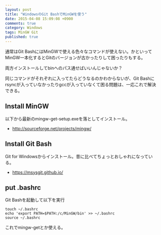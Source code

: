 ```yaml
---
layout: post
title: "WindowsのGit BashでMinGWを使う"
date: 2015-04-08 15:09:08 +0900 
comments: true
category: Windows
tags: MinGW Git
published: true
---
```


通常はGit BashにはMinGWで使える色々なコマンドが使えない。かといってMinGW一本化するとGitのバージョンが古かったりして困ったりもする。

両方インストールしてbinへのパス通せばいいんじゃないか？

同じコマンドがそれぞれに入ってたらどうなるのかわからないが、Git Bashにrsyncが入っていなかったりgccが入っていなくて困る問題は、一応これで解決できる。

## Install MinGW

以下から最新のmingw-get-setup.exeを落としてインストール。

- <http://sourceforge.net/projects/mingw/>

## Install Git Bash 

Git for Windowsからインストール。昔に比べてちょっとおしゃれになっている。

- <https://msysgit.github.io/>

## put .bashrc

Git Bashを起動して以下を実行

```
touch ~/.bashrc
echo 'export PATH=$PATH:/c/MinGW/bin' >> ~/.bashrc
source ~/.bashrc
```

これでmingw-getとか使える。
